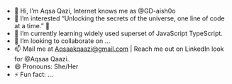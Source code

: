- 👋 Hi, I’m Aqsa Qazi, Internet knows me as @GD-aish0o
- 👀 I’m interested “Unlocking the secrets of the universe, one line of code at a time.” 🚀
- 🌱 I’m currently learning widely used superset of JavaScript TypeScript.
- 💞️ I’m looking to collaborate on ...
- 📫 Mail me at Aqsaakqaazi@gmail.com | Reach me out on LinkedIn look for @Aqsaa Qaazi.
- 😄 Pronouns: She/Her
- ⚡ Fun fact: ...

<!---
GD-aish0o/GD-aish0o is a ✨ special ✨ repository because its `README.md` (this file) appears on your GitHub profile.
You can click the Preview link to take a look at your changes.
--->
